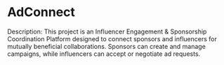 # AdConnect
Description: This project is an Influencer Engagement &amp; Sponsorship Coordination Platform designed to connect sponsors and influencers for mutually beneficial collaborations. Sponsors can create and manage campaigns, while influencers can accept or negotiate ad requests.
